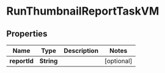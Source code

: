 

# RunThumbnailReportTaskVM


## Properties

| Name | Type | Description | Notes |
|------------ | ------------- | ------------- | -------------|
|**reportId** | **String** |  |  [optional] |



